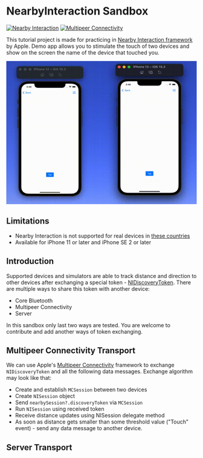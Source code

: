 # NearbyInteraction Sandbox

[![Nearby Interaction](https://img.shields.io/badge/Apple-Nearby%20Interaction-lightgrey)](https://developer.apple.com/documentation/nearbyinteraction) [![Multipeer Connectivity](https://img.shields.io/badge/Apple-Multipeer%20Connectivity-lightgrey)]([https://developer.apple.com/documentation/nearbyinteraction](https://developer.apple.com/documentation/multipeerconnectivity))

This tutorial project is made for practicing in [Nearby Interaction framework](https://developer.apple.com/documentation/nearbyinteraction) by Apple. Demo app allows you to stimulate the touch of two devices and show on the screen the name of the device that touched you.

![example](https://github.com/pressanykeyplease/NearbyInteraction-Sandbox/raw/main/NearbyInteraction-Sandbox/Resources/nisandbox-example.gif)

## Limitations
* Nearby Interaction is not supported for real devices in [these countries](https://support.apple.com/HT212274)
* Available for iPhone 11 or later and iPhone SE 2 or later

## Introduction
Supported devices and simulators are able to track distance and direction to other devices after exchanging a special token - [NIDiscoveryToken](https://developer.apple.com/documentation/nearbyinteraction/nidiscoverytoken). There are multiple ways to share this token with another device:
* Core Bluetooth
* Multipeer Connectivity
* Server

In this sandbox only last two ways are tested. You are welcome to contribute and add another ways of token exchanging.

## Multipeer Connectivity Transport
We can use Apple's [Multipeer Connectivity](https://developer.apple.com/documentation/multipeerconnectivity) framework to exchange `NIDiscoveryToken` and all the following data messages. Exchange algorithm may look like that:
* Create and establish `MCSession` between two devices
* Create `NISession` object
* Send `nearbySession?.discoveryToken` via `MCSession`
* Run `NISession` using received token
* Receive distance updates using NISession delegate method
* As soon as distance gets smaller than some threshold value ("Touch" event) - send any data message to another device.

## Server Transport
